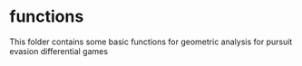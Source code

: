 # functions
This folder contains some basic functions for geometric analysis for pursuit evasion differential games
